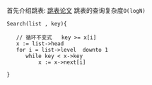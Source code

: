 首先介绍跳表:
[跳表论文](http://tuvalu.santafe.edu/~aaronc/courses/5454/readings/Pugh_SkipLists_ProbabilisticAlternativeToBalancedTrees.pdf)
跳表的查询复杂度`O(logN)`
```
Search(list , key){

   // 循环不变式   key >= x[i]
   x := list->head
   for i = list->level  downto 1
      while key < x->key
          x := x->next[i]
   
}
```
